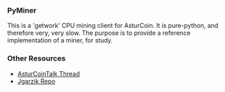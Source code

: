 ### PyMiner ###

This is a 'getwork' CPU mining client for AsturCoin. It is pure-python, and therefore very, very slow.  The purpose is to provide a reference implementation of a miner, for study.

### Other Resources ###

- [AsturCoinTalk Thread](https://asturcointalk.org/index.php?topic=3546.0)
- [Jgarzik Repo](https://github.com/jgarzik/pyminer)